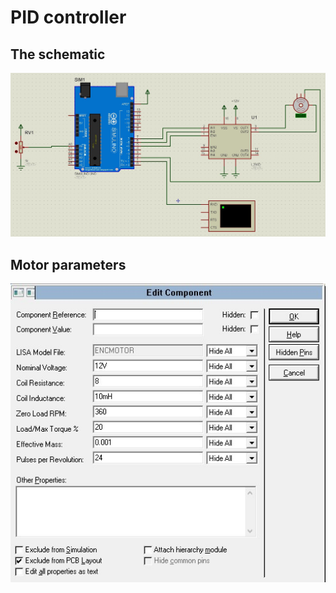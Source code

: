 # PID controller

## The schematic
<p> <img src="Schematic.JPG?raw=true "schematic"" width="700"> </p> 

## Motor parameters
<p> <img src="MotorParameters.jpg?raw=true "schematic"" width="700"> </p> 
